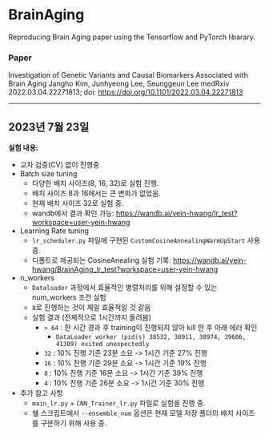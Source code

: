 # BrainAging
Reproducing Brain Aging paper using the Tensorflow and PyTorch libarary.

### Paper
Investigation of Genetic Variants and Causal Biomarkers Associated with Brain Aging Jangho Kim, Junhyeong Lee, Seunggeun Lee medRxiv 2022.03.04.22271813; doi: https://doi.org/10.1101/2022.03.04.22271813

-----------------------------
## 2023년 7월 23일

**실험 내용:**
- 교차 검증(CV) 없이 진행중
- Batch size tuning
  - 다양한 배치 사이즈(8, 16, 32)로 실험 진행.
  - 배치 사이즈 8과 16에서는 큰 변화가 없었음.
  - 현재 배치 사이즈 32로 실험 중.
  - wandb에서 결과 확인 가능: https://wandb.ai/yein-hwang/lr_test?workspace=user-yein-hwang
- Learning Rate tuning
  - `lr_scheduler.py` 파일에 구현된 `CustomCosineAnnealingWarmUpStart` 사용 중.
  - 디폴트로 제공되는 CosineAnealing 실험 기록: https://wandb.ai/yein-hwang/BrainAging_lr_test?workspace=user-yein-hwang
- n_workers
  - `Dataloader` 과정에서 효율적인 병렬처리를 위해 설정할 수 있는 num_workers 조건 실험
  - `8`로 진행하는 것이 제일 효율적일 것 같음
  - 실험 결과 (전체적으로 1시간까지 돌려봄)
    - `> 64` : 한 시간 경과 후 training이 진행되지 않아 kill 한 후 아래 에러 확인  
      - `DataLoader worker (pid(s) 38532, 38911, 38974, 39606, 41309) exited unexpectedly`
    - `32` : 10% 진행 기준 23분 소요 -> 1시간 기준 27% 진행
    - `16` : 10% 진행 기준 29분 소요 -> 1시간 기준 19% 진행
    - `8` : 10% 진행 기준 16분 소요 -> 1시간 기준 39% 진행
    - `4` : 10% 진행 기준 26분 소요 -> 1시간 기준 30% 진행
- 추가 참고 사항
  - `main_lr.py` + `CNN_Trainer_lr.py` 파일로 실험을 진행 중.
  - 쉘 스크립트에서 `--ensemble_num` 옵션은 현재 모델 저장 폴더의 배치 사이즈를 구분하기 위해 사용 중.
